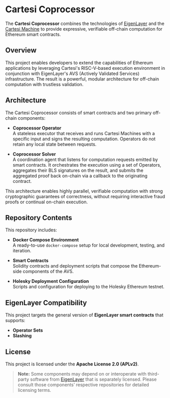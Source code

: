 # Cartesi Coprocessor

The **Cartesi Coprocessor** combines the technologies of [EigenLayer](https://www.eigenlayer.xyz/) and the [Cartesi Machine](https://docs.cartesi.io/machine/) to provide expressive, verifiable off-chain computation for Ethereum smart contracts.

## Overview

This project enables developers to extend the capabilities of Ethereum applications by leveraging Cartesi's RISC-V-based execution environment in conjunction with EigenLayer's AVS (Actively Validated Services) infrastructure. The result is a powerful, modular architecture for off-chain computation with trustless validation.

## Architecture

The Cartesi Coprocessor consists of smart contracts and two primary off-chain components:

- **Coprocessor Operator**  
  A stateless executor that receives and runs Cartesi Machines with a specific input and signs the resulting computation. Operators do not retain any local state between requests.

- **Coprocessor Solver**  
  A coordination agent that listens for computation requests emitted by smart contracts. It orchestrates the execution using a set of Operators, aggregates their BLS signatures on the result, and submits the aggregated proof back on-chain via a callback to the originating contract.

This architecture enables highly parallel, verifiable computation with strong cryptographic guarantees of correctness, without requiring interactive fraud proofs or continual on-chain execution.

## Repository Contents

This repository includes:

- **Docker Compose Environment**  
  A ready-to-use `docker-compose` setup for local development, testing, and iteration.

- **Smart Contracts**  
  Solidity contracts and deployment scripts that compose the Ethereum-side components of the AVS.

- **Holesky Deployment Configuration**  
  Scripts and configuration for deploying to the Holesky Ethereum testnet.

## EigenLayer Compatibility

This project targets the general version of **EigenLayer smart contracts** that supports:

- **Operator Sets**
- **Slashing**

## License

This project is licensed under the **Apache License 2.0 (APLv2)**.

> **Note:** Some components may depend on or interoperate with third-party software from [EigenLayer](https://www.eigenlayer.xyz/) that is separately licensed. Please consult those components’ respective repositories for detailed licensing terms.
